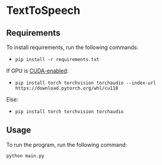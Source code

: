 # TextToSpeech

## Requirements

To install requirements, run the following commands:

- `pip install -r requirements.txt`

If GPU is [CUDA-enabled](https://developer.nvidia.com/cuda-gpus):

- `pip install torch torchvision torchaudio --index-url https://download.pytorch.org/whl/cu118`

Else:

- `pip install torch torchvision torchaudio`

## Usage

To run the program, run the following command:

`python main.py`
